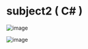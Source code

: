 # subject2 ( C# )

![image](https://user-images.githubusercontent.com/1501327/186157220-d5e16d4c-ef6a-4e0b-8e3d-550ddc94b6ae.png)

![image](https://user-images.githubusercontent.com/1501327/186157308-df4fce24-764c-4a77-a1d5-50cbaa95bc67.png)
